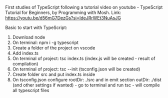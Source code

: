 First studies of TypeScript following a tutorial video on youtube - TypeScript Tutorial for Beginners, by Programming with Mosh.
Link: https://youtu.be/d56mG7DezGs?si=IdeJRrWEt3NuAsJG

Basic to start with TypeScript:
1. Download node
2. On terminal: npm i -g typescript
3. Create a folder of the project on vscode
4. Add index.ts
5. On terminal of project: tsc index.ts (index.js will be created - result of compilation)
6. On terminal of project: tsc --init (tsconfig.json will be created)
7. Create folder src and put index.ts inside
8. On tsconfig.json configure rootDir: ./src and in emit section outDir: ./dist (and other settings if wanted) - go to terminal and run tsc - will compile all typescript files
